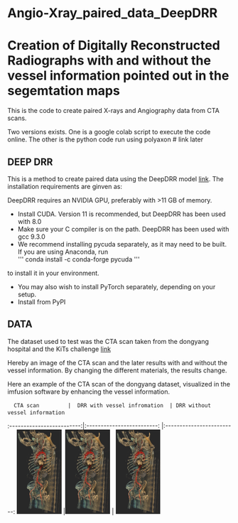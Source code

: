 # Angio-Xray_paired_data_DeepDRR

# Creation of Digitally Reconstructed Radiographs with and without the vessel information pointed out in the segemtation maps
This is the code to create paired X-rays and Angiography data from CTA scans. 


Two versions exists. One is a google colab script to execute the code online. 
The other is the python code run using polyaxon # link later



## DEEP DRR
This is a method to create paired data using the DeepDRR model [link](https://github.com/arcadelab/DeepDRR).
The installation requirements are ginven as:

DeepDRR requires an NVIDIA GPU, preferably with >11 GB of memory.

-   Install CUDA. Version 11 is recommended, but DeepDRR has been used with 8.0
-   Make sure your C compiler is on the path. DeepDRR has been used with gcc 9.3.0
-   We recommend installing pycuda separately, as it may need to be built. If you are using Anaconda, run  
'''
    conda install -c conda-forge pycuda
'''

to install it in your environment.

-   You may also wish to install PyTorch separately, depending on your setup.
-   Install from PyPI



## DATA

The dataset used to test was the CTA scan taken from the dongyang hospital and the KiTs challenge [link](https://www.sciencedirect.com/science/article/pii/S2352340922000130)


Hereby an image of the CTA scan and the later results with and without the vessel information. 
By changing the different materials, the results change.


Here an example of the CTA scan of the dongyang dataset, visualized in the imfusion software by enhancing the vessel information.

<!-- <img src="https://github.com/PJ-Miller/Angio-Xray_paired_data_DeepDRR/blob/main/images/CTA_scan.png" width=20% height=  20%> <em>CTA scan</em> -->

      CTA scan         |  DRR with vessel infromation  | DRR without vessel information
:-------------------------:|:-------------------------: |:-------------------------:
<img src="https://github.com/PJ-Miller/Angio-Xray_paired_data_DeepDRR/blob/main/images/CTA_scan.png" width=20% height=  20%>  |<img src="https://github.com/PJ-Miller/Angio-Xray_paired_data_DeepDRR/blob/main/images/CTA_scan.png" width=20% height=  20%>  | <img src="https://github.com/PJ-Miller/Angio-Xray_paired_data_DeepDRR/blob/main/images/CTA_scan.png" width=20% height=  20%>


 <!-- <figure>
  <img src="https://github.com/PJ-Miller/Angio-Xray_paired_data_DeepDRR/blob/main/images/CTA_scan.png" width=20% height=  20%>
  <figcaption>CTA scan visualized in imfusion</figcaption>
</figure>  -->